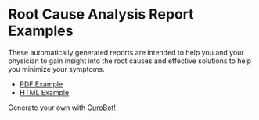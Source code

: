 # Root Cause Analysis Report Examples

These automatically generated reports are intended to help you and your physician to gain insight into the root causes and effective solutions to help you minimize your symptoms.

- [PDF Example](root-cause-analysis-overall-mood-example.pdf)
- [HTML Example](http://root-cause.curedao.org/)

Generate your own with [CuroBot](https://app.curedao.org)!
